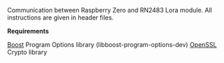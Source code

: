 Communication between Raspberry Zero and RN2483 Lora module.
All instructions are given in header files.

**Requirements**

[Boost](http://www.boost.org) Program Options library (libboost-program-options-dev)
[OpenSSL](https://www.openssl.org) Crypto library

